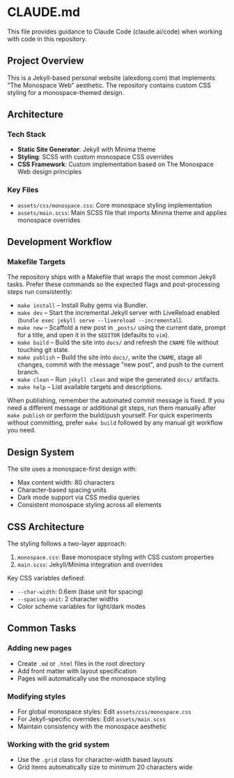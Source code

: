 # CLAUDE.md

This file provides guidance to Claude Code (claude.ai/code) when working with code in this repository.

## Project Overview

This is a Jekyll-based personal website (alexdong.com) that implements "The Monospace Web" aesthetic. The repository contains custom CSS styling for a monospace-themed design.

## Architecture

### Tech Stack
- **Static Site Generator**: Jekyll with Minima theme
- **Styling**: SCSS with custom monospace CSS overrides
- **CSS Framework**: Custom implementation based on The Monospace Web design principles

### Key Files
- `assets/css/monospace.css`: Core monospace styling implementation
- `assets/main.scss`: Main SCSS file that imports Minima theme and applies monospace overrides

## Development Workflow

### Makefile Targets
The repository ships with a Makefile that wraps the most common Jekyll tasks. Prefer these commands so the expected flags and post-processing steps run consistently:

- `make install` – Install Ruby gems via Bundler.
- `make dev` – Start the incremental Jekyll server with LiveReload enabled (`bundle exec jekyll serve --livereload --incremental`).
- `make new` – Scaffold a new post in `_posts/` using the current date, prompt for a title, and open it in the `$EDITOR` (defaults to `vim`).
- `make build` – Build the site into `docs/` and refresh the `CNAME` file without touching git state.
- `make publish` – Build the site into `docs/`, write the `CNAME`, stage all changes, commit with the message "new post", and push to the current branch.
- `make clean` – Run `jekyll clean` and wipe the generated `docs/` artifacts.
- `make help` – List available targets and descriptions.

When publishing, remember the automated commit message is fixed. If you need a different message or additional git steps, run them manually after `make publish` or perform the build/push yourself. For quick experiments without committing, prefer `make build` followed by any manual git workflow you need.

## Design System

The site uses a monospace-first design with:
- Max content width: 80 characters
- Character-based spacing units
- Dark mode support via CSS media queries
- Consistent monospace styling across all elements

## CSS Architecture

The styling follows a two-layer approach:
1. `monospace.css`: Base monospace styling with CSS custom properties
2. `main.scss`: Jekyll/Minima integration and overrides

Key CSS variables defined:
- `--char-width`: 0.6em (base unit for spacing)
- `--spacing-unit`: 2 character widths
- Color scheme variables for light/dark modes

## Common Tasks

### Adding new pages
- Create `.md` or `.html` files in the root directory
- Add front matter with layout specification
- Pages will automatically use the monospace styling

### Modifying styles
- For global monospace styles: Edit `assets/css/monospace.css`
- For Jekyll-specific overrides: Edit `assets/main.scss`
- Maintain consistency with the monospace aesthetic

### Working with the grid system
- Use the `.grid` class for character-width based layouts
- Grid items automatically size to minimum 20 characters wide